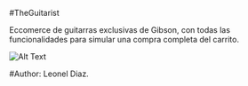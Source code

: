 #TheGuitarist

Eccomerce de guitarras exclusivas de Gibson, con todas las funcionalidades para simular una compra completa del carrito.

![Alt Text](./public/entregaFinal.gif)


#Author: Leonel Diaz.